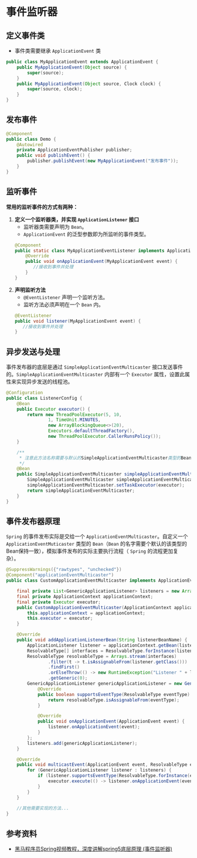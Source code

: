 # 事件监听器

## 定义事件类
- 事件类需要继承 `ApplicationEvent` 类
```java
public class MyApplicationEvent extends ApplicationEvent {
    public MyApplicationEvent(Object source) {
        super(source);
    }
    public MyApplicationEvent(Object source, Clock clock) {
        super(source, clock);
    }
}
```

## 发布事件
```java
@Component
public class Demo {
    @Autowired
    private ApplicationEventPublisher publisher;
    public void publishEvent() {
        publisher.publishEvent(new MyApplicationEvent("发布事件"));
    }
}
```

## 监听事件
**常用的监听事件的方式有两种：**
1. **定义一个监听器类，并实现 `ApplicationListener` 接口**
   - 监听器类需要声明为 `Bean`。
   - `ApplicationEvent` 的泛型参数即为所监听的事件类型。
   ```java
   @Component
   public static class MyApplicationEventListener implements ApplicationListener<MyApplicationEvent> {
       @Override
       public void onApplicationEvent(MyApplicationEvent event) {
          //接收到事件并处理
       }
   }
   ```
2. **声明监听方法**
   - `@EventListener` 声明一个监听方法。
   - 监听方法必须声明在一个 `Bean` 内。
   ```java
   @EventListener
   public void listener(MyApplicationEvent event) {
      //接收到事件并处理
   }
   ```

## 异步发送与处理
事件发布器的底层是通过 `SimpleApplicationEventMulticaster` 接口发送事件的。`SimpleApplicationEventMulticaster` 内部有一个 `Executor` 属性，设置此属性来实现异步发送的线程池。
```java
@Configuration
public class ListenerConfig {
    @Bean
    public Executor executor() {
        return new ThreadPoolExecutor(5, 10, 
                1, TimeUnit.MINUTES, 
                new ArrayBlockingQueue<>(20), 
                Executors.defaultThreadFactory(), 
                new ThreadPoolExecutor.CallerRunsPolicy());
    }

    /**
     * 注意此方法名称需要与默认的SimpleApplicationEventMulticaster类型的Bean的名字相同才能覆盖默认的bean，不同springboot版本，这个bean名字可能不同
     */
    @Bean
    public SimpleApplicationEventMulticaster simpleApplicationEventMulticaster(@Qualifier("executor") Executor executor) {
        SimpleApplicationEventMulticaster simpleApplicationEventMulticaster = new SimpleApplicationEventMulticaster();
        simpleApplicationEventMulticaster.setTaskExecutor(executor);
        return simpleApplicationEventMulticaster;
    }
}
```

## 事件发布器原理
`Spring` 的事件发布实际是交给一个 `ApplicationEventMulticaster`。自定义一个 `ApplicationEventMuticaster` 类型的 `Bean`（`Bean` 的名字需要个默认的该类型的Bean保持一致），模拟事件发布的实际主要执行流程（ `Spring` 的流程更加复杂）。
```java
@SuppressWarnings({"rawtypes", "unchecked"})
@Component("applicationEventMulticaster")
public class CustomApplicationEventMulticaster implements ApplicationEventMulticaster {

    final private List<GenericApplicationListener> listeners = new ArrayList<>();
    final private ApplicationContext applicationContext;
    final private Executor executor;
    public CustomApplicationEventMulticaster(ApplicationContext applicationContext, Executor executor) {
        this.applicationContext = applicationContext;
        this.executor = executor;
    }

    @Override
    public void addApplicationListenerBean(String listenerBeanName) {
        ApplicationListener listener = applicationContext.getBean(listenerBeanName, ApplicationListener.class);
        ResolvableType[] interfaces = ResolvableType.forInstance(listener).getInterfaces();
        ResolvableType resolvableType = Arrays.stream(interfaces)
                .filter(t -> t.isAssignableFrom(listener.getClass()))
                .findFirst()
                .orElseThrow(() -> new RuntimeException("Listener " + listenerBeanName + " not registered"))
                .getGeneric(0);
        GenericApplicationListener genericApplicationListener = new GenericApplicationListener() {
            @Override
            public boolean supportsEventType(ResolvableType eventType) {
                return resolvableType.isAssignableFrom(eventType);
            }

            @Override
            public void onApplicationEvent(ApplicationEvent event) {
                listener.onApplicationEvent(event);
            }
        };
        listeners.add(genericApplicationListener);
    }

    @Override
    public void multicastEvent(ApplicationEvent event, ResolvableType eventType) {
        for (GenericApplicationListener listener : listeners) {
            if (listener.supportsEventType(ResolvableType.forInstance(event))) {
                executor.execute(() -> listener.onApplicationEvent(event));
            }
        }
    }
    
    //其他需要实现的方法...
}
```

## 参考资料
- [黑马程序员Spring视频教程，深度讲解spring5底层原理 (事件监听器)](https://www.bilibili.com/video/BV1P44y1N7QG?spm_id_from=333.788.videopod.episodes&vd_source=82c8936823dd2e33632d42e87e1732ba&p=168)